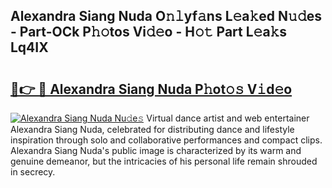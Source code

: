 ## Alexandra Siang Nuda O𝚗𝚕yf𝚊ns L𝚎a𝚔ed N𝚞𝚍es - Part-OCk P𝚑𝚘tos Vi𝚍𝚎o - H𝚘𝚝 Part L𝚎a𝚔s Lq4IX

# <h2><a href="http://kfd6ic6.oniu.top/?m=Alexandra+Siang+Nuda">🔗👉 🔴 Alexandra Siang Nuda P𝚑ot𝚘𝚜 V𝚒d𝚎o</a></h2>

[![Alexandra Siang Nuda Nu𝚍e𝚜](https://i.imgur.com/0qMVB7G.gif)](http://kfd6ic6.oniu.top/?m=Alexandra+Siang+Nuda)
Virtual dance artist and web entertainer Alexandra Siang Nuda, celebrated for distributing dance and lifestyle inspiration through solo and collaborative performances and compact clips. Alexandra Siang Nuda's public image is characterized by its warm and genuine demeanor, but the intricacies of his personal life remain shrouded in secrecy.  
